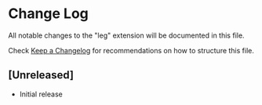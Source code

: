 # Change Log

All notable changes to the "leg" extension will be documented in this file.

Check [Keep a Changelog](http://keepachangelog.com/) for recommendations on how to structure this file.

## [Unreleased]

- Initial release